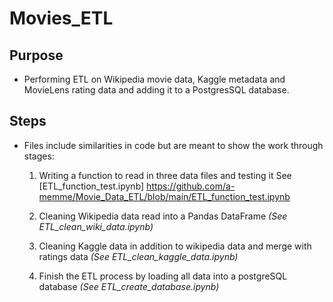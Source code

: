 # Movies_ETL

## Purpose
- Performing ETL on Wikipedia movie data, Kaggle metadata and MovieLens rating data and adding it to a PostgresSQL database.

## Steps 
- Files include similarities in code but are meant to show the work through stages:
    1. Writing a function to read in three data files and testing it
    See [ETL_function_test.ipynb] https://github.com/a-memme/Movie_Data_ETL/blob/main/ETL_function_test.ipynb
    
    2. Cleaning Wikipedia data read into a Pandas DataFrame *(See ETL_clean_wiki_data.ipynb)*
    4. Cleaning Kaggle data in addition to wikipedia data and merge with ratings data *(See ETL_clean_kaggle_data.ipynb)*
    5. Finish the ETL process by loading all data into a postgreSQL database *(See ETL_create_database.ipynb)*
